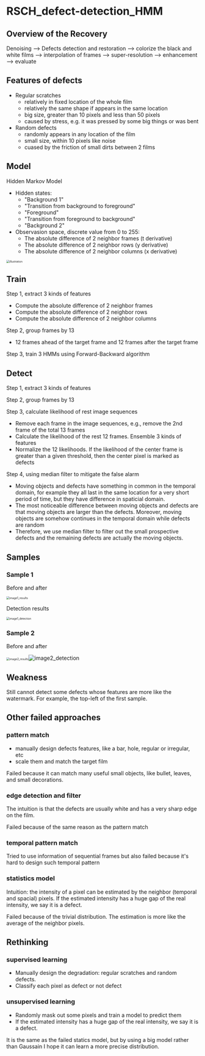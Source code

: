 

# RSCH_defect-detection_HMM
## Overview of the Recovery
Denoising --> Defects detection and restoration --> colorize the black and white films --> interpolation of frames --> super-resolution --> enhancement --> evaluate

## Features of defects
- Regular scratches
  - relatively in fixed location of the whole film
  - relatively the same shape if appears in the same location
  - big size, greater than 10 pixels and less than 50 pixels
  - caused by stress, e.g. it was pressed by some big things or was bent
- Random defects
  - randomly appears in any location of the film
  - small size, within 10 pixels like noise
  - cuased by the friction of small dirts between 2 films

## Model

Hidden Markov Model

- Hidden states:
  - "Background 1"
  - "Transition from background to foreground"
  - "Foreground"
  - "Transition from foreground to background"
  - "Background 2"
- Observasion space, discrete value from 0 to 255:
  - The absolute difference of 2 neighbor frames (t derivative)
  - The absolute difference of 2 neighbor rows (y derivative)
  - The absolute difference of 2 neighbor columns (x derivative)

<img src="image_sample/illustration.png" alt="illustration" style="zoom:50%;" />

## Train

Step 1, extract 3 kinds of features

- Compute the absolute difference of 2 neighbor frames
- Compute the absolute difference of 2 neighbor rows 
- Compute the absolute difference of 2 neighbor columns

Step 2, group frames by 13

- 12 frames ahead of the target frame and 12 frames after the target frame

Step 3, train 3 HMMs using Forward-Backward algorithm



## Detect

Step 1, extract 3 kinds of features

Step 2, group frames by 13

Step 3, calculate likelihood of rest image sequences

- Remove each frame in the image sequences, e.g., remove the 2nd frame of the total 13 frames
- Calculate the likelihood of the rest 12 frames. Ensemble 3 kinds of features
- Normalize the 12 likelihoods. If the likelihood of the center frame is greater than a given threshold, then the center pixel is marked as defects

Step 4, using median filter to mitigate the false alarm

- Moving objects and defects have something in common in the temporal domain, for example they all last in the same location for a very short period of time, but they have difference in spaticial domain. 
- The most noticeable difference between moving objects and defects are that moving objects are larger than the defects. Moreover, moving objects are somehow continues in the temporal domain while defects are random
- Therefore, we use median filter to filter out the small prospective defects and the remaining defects are actually the moving objects.

## Samples

### Sample 1

Before and after

<img src="image_sample/image1_results.jpeg" alt="image1_results" style="zoom:50%;" />

Detection results

<img src="image_sample/image1_detection.jpeg" alt="image1_detection" style="zoom:50%;" />

### Sample 2

Before and after

<img src="image_sample/image2_results.jpeg" alt="image2_results" style="zoom:50%;" /><img src="image_sample/image2_detection.jpeg" alt="image2_detection" style="zoom:0%;" />

## Weakness
Still cannot detect some defects whose features are more like the watermark. For example, the top-left of the first sample.

## Other failed approaches
### pattern match
- manually design defects features, like a bar, hole, regular or irregular, etc
- scale them and match the target film

Failed because it can match many useful small objects, like bullet, leaves, and small decorations.

### edge detection and filter
The intuition is that the defects are usually white and has a very sharp edge on the film.

Failed because of the same reason as the pattern match

### temporal pattern match 
Tried to use information of sequential frames but also failed because it's hard to design such temporal pattern

### statistics model
Intuition: the intensity of a pixel can be estimated by the neighbor (temporal and spacial) pixels. If the estimated intensity has a huge gap of the real intensity, we say it is a defect.

Failed because of the trivial distribution. The estimation is more like the average of the neighbor pixels.

## Rethinking
### supervised learning
- Manually design the degradation: regular scratches and random defects.
- Classify each pixel as defect or not defect

### unsupervised learning
- Randomly mask out some pixels and train a model to predict them
- If the estimated intensity has a huge gap of the real intensity, we say it is a defect.

It is the same as the failed statics model, but by using a big model rather than Gaussain I hope it can learn a more precise distribution.
